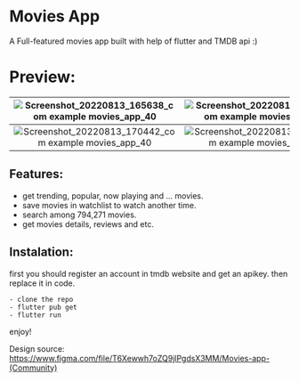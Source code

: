 # Movies App

A Full-featured movies app built with help of flutter and TMDB api :)


# Preview:

| ![Screenshot_20220813_165638_com example movies_app_40](https://user-images.githubusercontent.com/93007857/184495976-536a05af-c073-4e7c-a7b0-13065555bf9e.jpg) | ![Screenshot_20220813_170407_com example movies_app_40](https://user-images.githubusercontent.com/93007857/184496013-c3544b97-285c-46b8-a1be-bc58eea1d873.jpg)   
| :---:   | :---: 
| ![Screenshot_20220813_170442_com example movies_app_40](https://user-images.githubusercontent.com/93007857/184496055-b925d540-1032-4a4b-bdde-62f9907ee93c.jpg) | ![Screenshot_20220813_170538_com example movies_app_40](https://user-images.githubusercontent.com/93007857/184496092-764c718a-0af3-4d39-8219-c4fbe0bf8704.jpg)   

  


## Features:

- get trending, popular, now playing and ... movies.
- save movies in watchlist to watch another time.
- search among 794,271 movies.
- get movies details, reviews and etc.


## Instalation:

first you should register an account in tmdb website and get an apikey. then replace it in code.

```
- clone the repo
- flutter pub get
- flutter run
```

enjoy!

Design source: https://www.figma.com/file/T6Xewwh7oZQ9jlPgdsX3MM/Movies-app-(Community)
